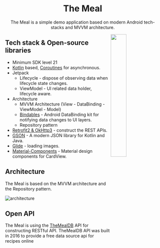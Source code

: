 <h1 align="center">The Meal</h1>

<p align="center">  
The Meal is a simple demo application based on modern Android tech-stacks and MVVM architecture.
</p>

<img src="/preview/preview.gif" align="right" width="32%"/>

## Tech stack & Open-source libraries
- Minimum SDK level 21
- [Kotlin](https://kotlinlang.org/) based, [Coroutines](https://github.com/Kotlin/kotlinx.coroutines) for asynchronous.
- Jetpack
    - Lifecycle - dispose of observing data when lifecycle state changes.
    - ViewModel - UI related data holder, lifecycle aware.
- Architecture
    - MVVM Architecture (View - DataBinding - ViewModel - Model)
    - [Bindables](https://github.com/skydoves/bindables) - Android DataBinding kit for notifying data changes to UI layers.
    - Repository pattern
- [Retrofit2 & OkHttp3](https://github.com/square/retrofit) - construct the REST APIs.
- [GSON](https://github.com/google/gson) - A modern JSON library for Kotlin and Java.
- [Glide](https://github.com/bumptech/glide) - loading images.
- [Material-Components](https://github.com/material-components/material-components-android) - Material design components for CardView.

## Architecture
The Meal is based on the MVVM architecture and the Repository pattern.

![architecture](https://user-images.githubusercontent.com/24237865/77502018-f7d36000-6e9c-11ea-92b0-1097240c8689.png)

## Open API
The Meal is using the [TheMealDB](https://www.themealdb.com/about.php) API for constructing RESTful API.
TheMealDB API was built in 2016 to provide a free data source api for recipes online


